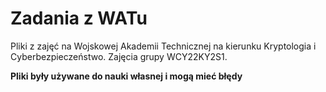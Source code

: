 # Zadania z WATu

Pliki z zajęć na Wojskowej Akademii Technicznej na kierunku Kryptologia i Cyberbezpieczeństwo.
Zajęcia grupy WCY22KY2S1.



**Pliki były używane do nauki własnej i mogą mieć błędy**
